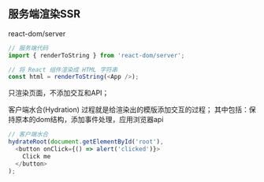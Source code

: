 



## 服务端渲染SSR

react-dom/server
```js
// 服务端代码
import { renderToString } from 'react-dom/server';

// 将 React 组件渲染成 HTML 字符串
const html = renderToString(<App />);
```

只渲染页面，不添加交互和API；

客户端水合(Hydration) 过程就是给渲染出的模版添加交互的过程；
其中包括：保持原本的dom结构，添加事件处理，应用浏览器api

```js
// 客户端水合
hydrateRoot(document.getElementById('root'), 
  <button onClick={() => alert('clicked')}>
    Click me
  </button>
);
```

